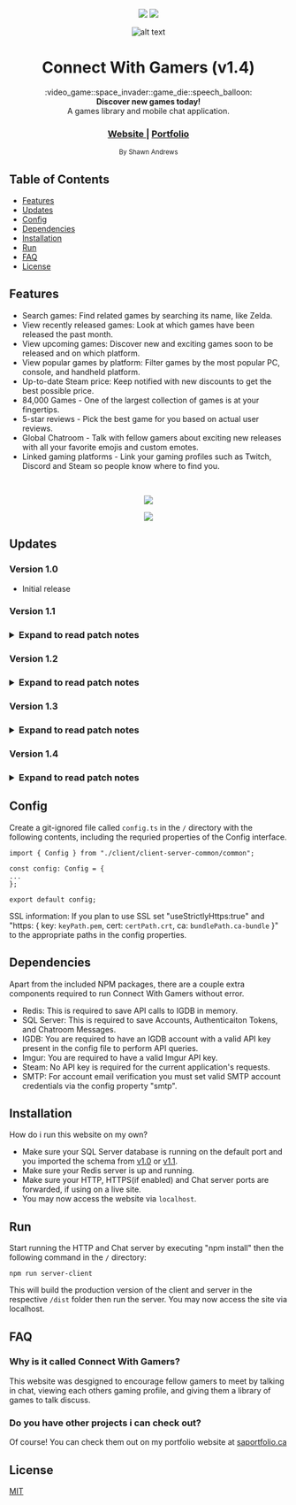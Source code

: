 <p align="center">
    <a href="https://travis-ci.org/ShawnAndrews/ConnectWithGamers" alt="Build Status">
        <img src="https://travis-ci.org/ShawnAndrews/ConnectWithGamers.svg?branch=master" /></a>
    <a href="http://connectwithgamers.com/" alt="connectwithgamers.com">
        <img src="https://img.shields.io/website-up-down-green-red/http/shields.io.svg" /></a>
</p>

<div align="center">

  ![alt text](https://i.imgur.com/UfeBmAp.gif "logo")

  <h1>Connect With Gamers (v1.4)</h1>
</div>

<div align="center">
  :video_game::space_invader::game_die::speech_balloon:
</div>
<div align="center">
  <strong>Discover new games today!</strong>
</div>
<div align="center">
  A games library and mobile chat application.
</div>

<div align="center">
  <h3>
    <a href="http://www.connectwithgamers.com">
      Website
    </a>
    <span> | </span>
    <a href="http://www.saportfolio.ca">
      Portfolio
    </a>
  </h3>
</div>

<div align="center">
  <sub>By Shawn Andrews</sub>
</div>

## Table of Contents
- [Features](#features)
- [Updates](#updates)
- [Config](#config)
- [Dependencies](#dependencies)
- [Installation](#installation)
- [Run](#run)
- [FAQ](#faq)
- [License](#license)

## Features
- Search games: Find related games by searching its name, like Zelda.
- View recently released games: Look at which games have been released the past month.
- View upcoming games: Discover new and exciting games soon to be released and on which platform.
- View popular games by platform: Filter games by the most popular PC, console, and handheld platform.
- Up-to-date Steam price: Keep notified with new discounts to get the best possible price.
- 84,000 Games - One of the largest collection of games is at your fingertips.
- 5-star reviews - Pick the best game for you based on actual user reviews.
- Global Chatroom - Talk with fellow gamers about exciting new releases with all your favorite emojis and custom emotes.
- Linked gaming platforms - Link your gaming profiles such as Twitch, Discord and Steam so people know where to find you.

<br/>

<p align="center">
  <img src="https://i.imgur.com/bOllaqY.png" />
</p>

<p align="center">
  <img src="https://i.imgur.com/0lxFwhZ.png" />
</p>

## Updates

<h3>Version 1.0</h3>

- Initial release

<h3>Version 1.1<h3>

<details> 
  <summary>Expand to read patch notes</summary>
<h4>Account login</h4>

- Updated login, signup button
- Updated Remember Me slider

<h4>Account Settings</h4>

- Added ability to change password
- Changed saving individual settings into one save button
- Added ability to Add/Update/Delete profile pictures
    - Using Imgur image hosting
- Added slider to expand and collapse gaming links

<h4>Chatroom</h4>

- Added text to show if message was Today, Yesterday, etc for improved readability
- Added iMessage chat bubbles
    - Clickable to show time stamp
- Updated send bar to send messages
- Updated screen to view users in chatroom
    - Updated UI
    - Added text to show how long ago was the last activity of a user

<h4>Menu</h4>

- Added Game Trailer vidoes
- Added Steam Reviews
- Added ability to search games by genre
- Changed Popular Games By Platform to Exclusive Games By Platform
- Added Read More for long summaries for improved readability
- Added clickable platforms and genres
</details>

<h3>Version 1.2<h3>

<details> 
  <summary>Expand to read patch notes</summary>
<h4>Chatroom</h4>

- Added top and side nav bar
- Moved User List to side nav
    - Updated user list UI
    - Added multi-bubble for subsequent messages from the same person
    - Added ability to use pictures in messages

<h4>Menu</h4>

- Updated Game Screen UI

<h4>Account</h4>

- Added email verification
    - Email sent on account creation and resent on request
    
<h4>Other</h4>
    
- Added SSL support
- Code cleanup
    - Add comments
    - Split heavy files into smaller ones
    - Seperate components into container and presentational components
</details>

<h3>Version 1.3<h3>

<details> 
  <summary>Expand to read patch notes</summary>
<h4>Menu</h4>

- Added Gaming Profiles
    - Ability to view your followed live Twitch streams
    - Ability to view your Steam friends list
    - Ability to copy your Discord server's link to send to friends
</details>
    
<h3>Version 1.4<h3>

<details> 
  <summary>Expand to read patch notes</summary>
<h4>Login</h4>

- Updated login screen to be fullscreen

<h4>Chatroom</h4>

- Updated chatrooms
    - Severals new channels for the most popular video games
- Added user list bar
    - Ability to see other user's time of most recent activity
    - Ability to click on a user for more detailed information
- Added search feature
    - Find users by name for more detailed information
- Added settings feature
    - View all emotes available and who uploaded them
    - Create your own custom emote
- Updated messaging
    - Ability to use Emojis, Animated Emojis, and image attachments
</details>
    
## Config
Create a git-ignored file called ``config.ts`` in the ``/`` directory with the following contents, including the requried properties of the Config interface.

```
import { Config } from "./client/client-server-common/common";

const config: Config = { 
... 
};

export default config;
```

SSL information: If you plan to use SSL set "useStrictlyHttps:true" and "https: { key: `keyPath.pem`, cert: `certPath.crt`, ca: `bundlePath.ca-bundle` }" to the appropriate paths in the config properties.

## Dependencies
Apart from the included NPM packages, there are a couple extra components required to run Connect With Gamers without error.
- Redis: This is required to save API calls to IGDB in memory.
- SQL Server: This is required to save Accounts, Authenticaiton Tokens, and Chatroom Messages.
- IGDB: You are required to have an IGDB account with a valid API key present in the config file to perform API queries.
- Imgur: You are required to have a valid Imgur API key.
- Steam: No API key is required for the current application's requests.
- SMTP: For account email verification you must set valid SMTP account credentials via the config property "smtp".

## Installation
How do i run this website on my own?
- Make sure your SQL Server database is running on the default port and you imported the schema from [v1.0](http://www.saportfolio.ca/ConnectWithGamersv10.bacpac) or [v1.1](http://www.saportfolio.ca/ConnectWithGamersv11.bak).
- Make sure your Redis server is up and running.
- Make sure your HTTP, HTTPS(if enabled) and Chat server ports are forwarded, if using on a live site.
- You may now access the website via ``localhost``.

## Run
Start running the HTTP and Chat server by executing "npm install" then the following command in the ``/`` directory:

```npm run server-client```

This will build the production version of the client and server in the respective ``/dist`` folder then run the server.
You may now access the site via localhost.

## FAQ
### Why is it called Connect With Gamers?
This website was desgigned to encourage fellow gamers to meet by talking in chat, viewing each others gaming profile, and giving them a library of games to talk discuss.

### Do you have other projects i can check out?
Of course! You can check them out on my portfolio website at [saportfolio.ca](http://www.saportfolio.ca)

## License
[MIT](https://tldrlegal.com/license/mit-license)
